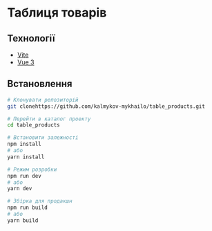 # Таблиця товарів

## Технології

- [Vite](https://vitejs.dev/)
- [Vue 3](https://v3.vuejs.org/)

## Встановлення

```bash
# Клонувати репозиторій
git clonehttps://github.com/kalmykov-mykhailo/table_products.git

# Перейти в каталог проекту
cd table_products

# Встановити залежності
npm install
# або
yarn install

# Режим розробки
npm run dev
# або
yarn dev

# Збірка для продакшн
npm run build
# або
yarn build
